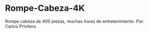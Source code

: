 # Rompe-Cabeza-4K
Rompe cabeza de 400 piezas, muchas horas de entretenimiento. 
Por: Carlos Privitera
